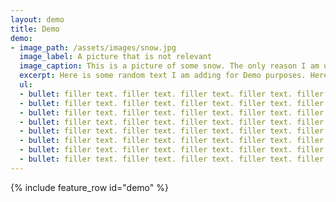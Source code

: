 ```yaml
---
layout: demo
title: Demo
demo:
- image_path: /assets/images/snow.jpg
  image_label: A picture that is not relevant
  image_caption: This is a picture of some snow. The only reason I am using it is because it looks nice.
  excerpt: Here is some random text I am adding for Demo purposes. Here is some random text I am adding for Demo  purposes. Here is some random text I am adding for Demo purposes. Here is some random text I am adding for Demo purposes. Here is some random text I am adding for Demo purposes. Here is some random text I am adding for Demo purposes. Here is some random text I am adding for Demo purposes. Here is some random text I am adding for Demo purposes. Here is some random text I am adding for Demo purposes. Here is some random text I am adding for Demo purposes. Here is some random text I am adding for Demo purposes. Here is some random text I am adding for Demo purposes. Here is some random text I am adding for Demo purposes. Here is some random text I am adding for Demo purposes.
  ul:
  - bullet: filler text. filler text. filler text. filler text. filler text. filler text. filler text. filler text. filler text. filler text.
  - bullet: filler text. filler text. filler text. filler text. filler text. filler text. filler text. filler text. filler text. filler text.
  - bullet: filler text. filler text. filler text. filler text. filler text. filler text. filler text. filler text. filler text. filler text.
  - bullet: filler text. filler text. filler text. filler text. filler text. filler text. filler text. filler text. filler text. filler text.
  - bullet: filler text. filler text. filler text. filler text. filler text. filler text. filler text. filler text. filler text. filler text.
  - bullet: filler text. filler text. filler text. filler text. filler text. filler text. filler text. filler text. filler text. filler text.
  - bullet: filler text. filler text. filler text. filler text. filler text. filler text. filler text. filler text. filler text. filler text.
  - bullet: filler text. filler text. filler text. filler text. filler text. filler text. filler text. filler text. filler text. filler text.
---
```


{% include feature_row id="demo" %}